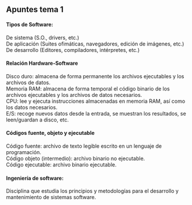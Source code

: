 ## Apuntes tema 1

#### Tipos de Software:  
De sistema (S.O., drivers, etc.)  
De aplicación (Suites ofimáticas, navegadores, edición de imágenes, etc.)  
De desarrollo (Editores, compiladores, intérpretes, etc.)  

####  Relación Hardware-Software  
Disco duro: almacena de forma permanente los archivos ejecutables y los archivos de datos.  
Memoria RAM: almacena de forma temporal el código binario de los archivos ejecutables y los archivos de datos necesarios.  
CPU: lee y ejecuta instrucciones almacenadas en memoria RAM, así como los datos necesarios.  
E/S: recoge nuevos datos desde la entrada, se muestran los resultados, se leen/guardan a disco, etc.  

#### Códigos fuente, objeto y ejecutable  
Código fuente: archivo de texto legible escrito en un lenguaje de programación.  
Código objeto (intermedio): archivo binario no ejecutable.  
Código ejecutable: archivo binario ejecutable.  

#### Ingeniería de software:  
Disciplina que estudia los principios y metodologías para el desarrollo y mantenimiento de sistemas software.
